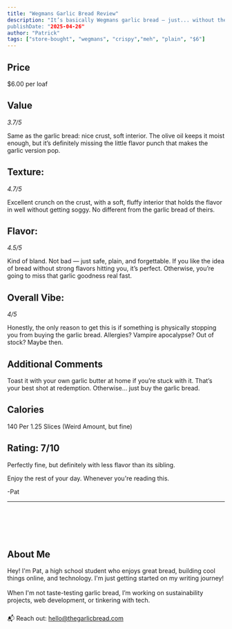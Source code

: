 ```yaml
---
title: "Wegmans Garlic Bread Review"
description: "It’s basically Wegmans garlic bread — just... without the garlic.
publishDate: "2025-04-26"
author: "Patrick"
tags: ["store-bought", "wegmans", "crispy","meh", "plain", "$6"]
---
```

## Price
$6.00 per loaf

## Value 
*3.7/5*

Same as the garlic bread: nice crust, soft interior. The olive oil keeps it moist enough, but it’s definitely missing the little flavor punch that makes the garlic version pop.

## Texture: 
*4.7/5*

Excellent crunch on the crust, with a soft, fluffy interior that holds the flavor in well without getting soggy. No different from the garlic bread of theirs.
## Flavor: 
*4.5/5*

Kind of bland.
Not bad — just safe, plain, and forgettable. If you like the idea of bread without strong flavors hitting you, it’s perfect. Otherwise, you’re going to miss that garlic goodness real fast.
## Overall Vibe:
*4/5*

Honestly, the only reason to get this is if something is physically stopping you from buying the garlic bread. Allergies? Vampire apocalypse? Out of stock? Maybe then.
## Additional Comments
Toast it with your own garlic butter at home if you’re stuck with it. That’s your best shot at redemption.
Otherwise... just buy the garlic bread.
## Calories
140 Per 1.25 Slices (Weird Amount, but fine)

## Rating: 7/10
Perfectly fine, but definitely with less flavor than its sibling.


Enjoy the rest of your day. Whenever you're reading this.

-Pat
<hr/>
<section id="about" style="margin-top: 3rem; padding-top: 2rem;">
  <h2>About Me</h2>
  <p>Hey! 
  I'm Pat, a high school student who enjoys great bread, building cool things online, and technology. I'm just getting started on my writing journey! 
  <br><br>
  When I'm not taste-testing garlic bread, I’m working on sustainability projects, web development, or tinkering with tech.</p>
  <p style="margin-top: 1.5rem;">
    📬 Reach out: <a href="mailto:hello@thegarlicbread.com">hello@thegarlicbread.com</a>
  </p>
</section>
